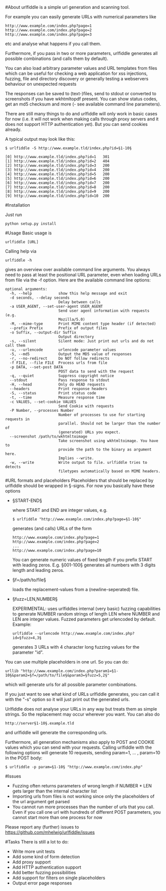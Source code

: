 #About
urlfiddle is a simple url generation and scanning tool.

For example you can easily generate URLs with numerical parameters like
```
http://www.example.com/index.php?page=1
http://www.example.com/index.php?page=2
http://www.example.com/index.php?page=3
```
etc and analyse what happens if you call them.

Furthermore, if you pass in two or more parameters, urlfiddle generates all possible combinations (and calls them by default).

You can also load arbitrary parameter values and URL templates from files which can be useful for checking a web application for xss injections, fuzzing, file and directory discovery or generally testing a webservers behaviour on unexpected requests 

The responses can be saved to (text-)files, send to stdout or converted to screenshots if you have wkhtmltopdf present. You can show status codes, get an md5 checksum and more (- see available command line parameters).

There are still many things to do and urlfiddle will only work in basic cases for now (i.e. it will not work when making calls through proxy servers and it does not support HTTP authentication yet). But you can send cookies already.

A typical output may look like this:

```
$ urlfiddle -S http://www.example.tld/index.php?id=§1-10§

[0]	http://www.example.tld/index.php?id=1	301
[1]	http://www.example.tld/index.php?id=2	404
[2]	http://www.example.tld/index.php?id=3	200
[3]	http://www.example.tld/index.php?id=4	200
[4]	http://www.example.tld/index.php?id=5	200
[5]	http://www.example.tld/index.php?id=6	200
[6]	http://www.example.tld/index.php?id=7	200
[7]	http://www.example.tld/index.php?id=8	200
[8]	http://www.example.tld/index.php?id=9	200
[9]	http://www.example.tld/index.php?id=10	200

```

#Installation

Just run

```
python setup.py install
```

#Usage
Basic usage is

```
urlfiddle [URL]
```
Calling help via

```
urlfiddle -h
```
gives an overview over available command line arguments. You always need to pass at least the positional URL parameter, even when loading URLs from file via the -f option.
Here are the available command line options:

```
optional arguments:
  -h, --help            show this help message and exit
  -d seconds, --delay seconds
                        Delay between calls
  -a USER_AGENT, --set-user-agent USER_AGENT
                        Send user agent information with requests (e.g.
                        Mozilla/5.0)
  -M, --mime-type       Print MIME content type header (if detected)
  --prefix Prefix       Prefix of output files
  -o Suffix, --output-dir Suffix
                        Output directory
  -s, --silent          Silent mode: Just print out urls and do not call them
  -u, --urlencode       urlencode parameter values
  -5, --md5             Output the MD5 value of responses
  -r, --no-redirect     Do NOT follow redirects
  -f FILE, --file FILE  Process urls from file
  -p DATA, --set-post DATA
                        POST data to send with the request
  -q, --quiet           Suppress copyright notice
  --stdout              Pass response to stdout
  -H, --head            Only do HEAD requests
  --headers             Print response headers
  -S, --status          Print status code
  -t, --time            Measure response time
  -c VALUES, --set-cookie VALUES
                        Send Cookie with requests
  -P Number, --processes Number
                        Number of processes to use for starting requests in
                        parallel. Should not be larger than the number of
                        (generated) URLs you expect.
  --screenshot /path/to/wkhtmltoimage
                        Take screenshot using wkhtmltoimage. You have to
                        provide the path to the binary as argument here.
                        Implies --write.
  -w, --write           Write output to file. urlfiddle tries to detects
                        filetypes automatically based on MIME headers.
```

#URL formats and placeholders
Placeholders that should be replaced by urlfiddle should be wrapped in §-signs.
For now you basically have these options
* §START-END§

    where START and END are integer values, e.g.
    ``` 
    $ urlfiddle "http://www.example.com/index.php?page=§1-10§"
    ```
    generates (and calls) URLs of the form
    ```
    http://www.example.com/index.php?page=1
    http://www.example.com/index.php?page=2
    ...
    http://www.example.com/index.php?page=10
    ```
    
    You can generate numeric values of fixed length if you prefix START with leading zeros. E.g. §001-100§ generates all numbers with 3 digits length and leading zeros.

* §f=/path/to/file§

    loads the replacement-values from a (newline-seperated) file.
    
* §fuzz=LEN,NUMBER§    
    
    EXPERIMENTAL: uses urlfiddles internal (very basic) fuzzing capabilities to generate NUMBER random strings of length LEN where NUMBER and LEN are integer values. Fuzzed parameters get urlencoded by default.
    Example:
    ```
    urlfiddle --urlencode http://www.example.com/index.php?id=§fuzz=4,3§
    ```
    generates 3 URLs with 4 character long fuzzing values for the parameter "id".

You can use multiple placeholders in one url. So you can do:
```
urllib "http://www.example.com/index.php?param1=§1-10§&param2=§f=/path/to/file§&param3=§fuzz=5,2§"
```
which will generate urls for all possible parameter combinations.

If you just want to see what kind of URLs urlfiddle generates, you can call it with the "-s" option so it will just print out the generated urls.

Urlfiddle does not analyse your URLs in any way but treats them as simple strings. So the replacement may occur wherever you want. You can also do

```
http://server§1-10§.example.tld
```
and urlfiddle will generate the corresponding urls.

Furthermore, all generation mechanisms also apply to POST and COOKIE values which you can send with your requests. Calling urlfiddle with the following options will generate 10 requests, sending param=1, ... , param=10 in the POST body:
```
$ urlfiddle -p param=§1-10§ "http://www.example.com/index.php"
```

#Issues

* Fuzzing often returns parameters of wrong length if NUMBER * LEN gets larger than the internal character list
* Importing urls from files is not working since only the placeholders of the url argument get parsed
* You cannot run more processes than the number of urls that you call. Even if you call one url with hundreds of different POST parameters, you cannot start more than one process for now

Please report any (further) issues to https://github.com/mhelwig/urlfiddle/issues

#Tasks
There is still a lot to do:
* Write more unit tests
* Add some kind of form detection
* Add proxy support
* Add HTTP authentication support
* Add better fuzzing possibilities
* Add support for filters on single placeholders
* Output error page responses
